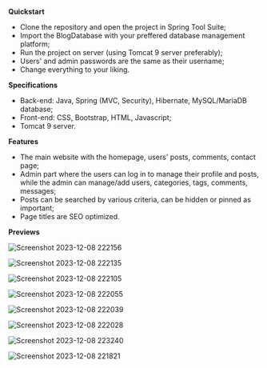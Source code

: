 **Quickstart**

- Clone the repository and open the project in Spring Tool Suite;
- Import the BlogDatabase with your preffered database management platform;
- Run the project on server (using Tomcat 9 server preferably);
- Users' and admin passwords are the same as their username;
- Change everything to your liking.

**Specifications**

- Back-end: Java, Spring (MVC, Security), Hibernate, MySQL/MariaDB database;
- Front-end: CSS, Bootstrap, HTML, Javascript;
- Tomcat 9 server.

**Features**

- The main website with the homepage, users' posts, comments, contact page; 	
- Admin part where the users can log in to manage their profile and posts, while the admin can manage/add users, categories, tags, comments, messages;
- Posts can be searched by various criteria, can be hidden or pinned as important;
- Page titles are SEO optimized.

**Previews**

![Screenshot 2023-12-08 222156](https://github.com/djolemtr/Blog/assets/113414071/95872f6c-a184-4076-b342-e04bbd433dd3)

![Screenshot 2023-12-08 222135](https://github.com/djolemtr/Blog/assets/113414071/2a8291d3-b146-4033-906a-51ff30550773)

![Screenshot 2023-12-08 222105](https://github.com/djolemtr/Blog/assets/113414071/af833939-9721-4279-8923-6395611fa0d6)

![Screenshot 2023-12-08 222055](https://github.com/djolemtr/Blog/assets/113414071/18e47483-6508-4ade-b42d-8cc1feab94b8)

![Screenshot 2023-12-08 222039](https://github.com/djolemtr/Blog/assets/113414071/b7662840-1bd3-424b-8504-2687ecd36a9c)

![Screenshot 2023-12-08 222028](https://github.com/djolemtr/Blog/assets/113414071/22993818-270a-4da7-9a6c-5e6fda08e76a)



![Screenshot 2023-12-08 223240](https://github.com/djolemtr/Blog/assets/113414071/c00c2c73-7fa4-4ce5-8708-52e226d06130)


![Screenshot 2023-12-08 221821](https://github.com/djolemtr/Blog/assets/113414071/5e585e92-2922-4c81-bdc2-ed26dae9b754)

